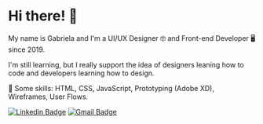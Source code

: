 # Hi there! 👋

<!--
**gabilg/gabilg** is a ✨ _special_ ✨ repository because its `README.md` (this file) appears on your GitHub profile.

Here are some ideas to get you started:

- 🔭 I’m currently working on ...
- 🌱 I’m currently learning ...
- 👯 I’m looking to collaborate on ...
- 🤔 I’m looking for help with ...
- 💬 Ask me about ...
- 📫 How to reach me: ...
- 😄 Pronouns: ...
- ⚡ Fun fact: ...

-->



My name is Gabriela and I'm a UI/UX Designer 🤓 and Front-end Developer 🖥️ since 2019.

I'm still learning, but I really support the idea of designers leaning how to code and developers learning how to design.

📌 Some skills: HTML, CSS, JavaScript, Prototyping (Adobe XD), Wireframes, User Flows.


[![Linkedin Badge](https://img.shields.io/badge/-GabrielaGoncalves-blue?style=flat-square&logo=Linkedin&logoColor=white&link=https://www.linkedin.com/in/gabrielagoncalves17/)](https://www.linkedin.com/in/gabrielagoncalves17/)
[![Gmail Badge](https://img.shields.io/badge/-Gmail-c14438?style=flat-square&logo=Gmail&logoColor=white&link=mailto:hi.gabidigital@gmail.com)](mailto:hi.gabidigital@gmail.com)
